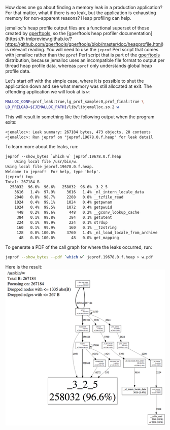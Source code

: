 How does one go about finding a memory leak in a production application?  For that matter, what if there is no leak, but the application is exhausting memory for non-apparent reasons?  Heap profiling can help.

jemalloc's heap profile output files are a functional superset of those created by [gperftools](https://github.com/gperftools/gperftools/), so the [gperftools heap profiler documentation](https://h      tmlpreview.github.io/?https://github.com/gperftools/gperftools/blob/master/doc/heapprofile.html) is relevant reading.  You will need to use the `jeprof` Perl script that comes with jemalloc rather than the `pprof` Perl script that is part of the [gperftools](https://github.com/gperftools/gperftools/) distribution, because jemalloc uses an incompatible file format to output per thread heap profile data, whereas `pprof` only understands global heap profile data.

Let's start off with the simple case, where it is possible to shut the application down and see what memory was still allocated at exit.  The offending application we will look at is `w`:

```sh
MALLOC_CONF=prof_leak:true,lg_prof_sample:0,prof_final:true \
LD_PRELOAD=${JEMALLOC_PATH}/lib/libjemalloc.so.2 w
```

This will result in something like the following output when the program exits:

```text
<jemalloc>: Leak summary: 267184 bytes, 473 objects, 20 contexts
<jemalloc>: Run jeprof on "jeprof.19678.0.f.heap" for leak detail
```

To learn more about the leaks, run:

```text
jeprof --show_bytes `which w` jeprof.19678.0.f.heap
    Using local file /usr/bin/w.
Using local file jeprof.19678.0.f.heap.
Welcome to jeprof!  For help, type 'help'.
(jeprof) top
Total: 267184 B
  258032  96.6%  96.6%   258032  96.6% _3_2_5
    3616   1.4%  97.9%     3616   1.4% _nl_intern_locale_data
    2048   0.8%  98.7%     2208   0.8% __tzfile_read
    1024   0.4%  99.1%     1024   0.4% getpwnam
    1024   0.4%  99.5%     1072   0.4% getpwuid
     448   0.2%  99.6%      448   0.2% __gconv_lookup_cache
     384   0.1%  99.8%      384   0.1% getutent
     224   0.1%  99.9%      224   0.1% strdup
     160   0.1%  99.9%      160   0.1% __tzstring
     128   0.0% 100.0%     3760   1.4% _nl_load_locale_from_archive
      48   0.0% 100.0%       48   0.0% get_mapping
```

To generate a PDF of the call graph for where the leaks occurred, run:

```sh
jeprof --show_bytes --pdf `which w` jeprof.19678.0.f.heap > w.pdf
```

Here is the result: ![w.pdf](images/w.png)